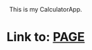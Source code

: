 <div align=center>This is my CalculatorApp.

# Link to: [PAGE](https://https://calculator-app-konradwcislo-github.netlify.app/) </div>
